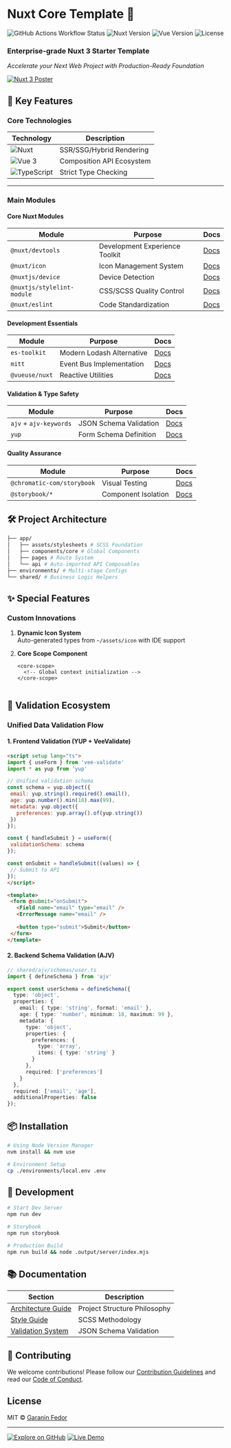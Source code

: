 # Nuxt Core Template 🚀

![GitHub Actions Workflow Status](https://img.shields.io/github/actions/workflow/status/yesfedor/nuxt-core-template/deploy.yml)
![Nuxt Version](https://img.shields.io/badge/Nuxt-3.16.2-blue?logo=nuxt)
![Vue Version](https://img.shields.io/badge/Vue-3-lightygreen?logo=vue.js)
![License](https://img.shields.io/badge/License-MIT-green)

### **Enterprise-grade Nuxt 3 Starter Template**  
*Accelerate your Next Web Project with Production-Ready Foundation*

[![Nuxt 3 Poster](https://nuxt.com/assets/design-kit/logo-green-white.svg)](https://nuxt-core-template.iny.su/)

## 🌟 Key Features

### Core Technologies
| Technology | Description | 
|------------|-------------|
| ![Nuxt](https://img.shields.io/badge/-Nuxt_3-00DC82?logo=nuxt.js&logoColor=white) | SSR/SSG/Hybrid Rendering |
| ![Vue 3](https://img.shields.io/badge/-Vue_3-4FC08D?logo=vue.js&logoColor=white) | Composition API Ecosystem |
| ![TypeScript](https://img.shields.io/badge/-TypeScript-3178C6?logo=typescript&logoColor=white) | Strict Type Checking |

---

### Main Modules

#### Core Nuxt Modules
| Module | Purpose | Docs |
|--------|---------|------|
| `@nuxt/devtools` | Development Experience Toolkit | [Docs](https://devtools.nuxtjs.org/) |
| `@nuxt/icon` | Icon Management System | [Docs](https://nuxt.com/modules/icon) |
| `@nuxtjs/device` | Device Detection | [Docs](https://github.com/nuxt-community/device-module) |
| `@nuxtjs/stylelint-module` | CSS/SCSS Quality Control | [Docs](https://github.com/nuxt-modules/stylelint) |
| `@nuxt/eslint` | Code Standardization | [Docs](https://eslint.nuxt.com/) |

#### Development Essentials
| Module | Purpose | Docs |
|--------|---------|------|
| `es-toolkit` | Modern Lodash Alternative | [Docs](https://github.com/evrimagaci/es-toolkit) |
| `mitt` | Event Bus Implementation | [Docs](https://github.com/developit/mitt) |
| `@vueuse/nuxt` | Reactive Utilities | [Docs](https://vueuse.org/) |

#### Validation & Type Safety
| Module | Purpose | Docs |
|--------|---------|------|
| `ajv` + `ajv-keywords` | JSON Schema Validation | [Docs](https://ajv.js.org/) |
| `yup` | Form Schema Definition | [Docs](https://github.com/jquense/yup) |

#### Quality Assurance
| Module | Purpose | Docs |
|--------|---------|------|
| `@chromatic-com/storybook` | Visual Testing | [Docs](https://www.chromatic.com/) |
| `@storybook/*` | Component Isolation | [Docs](https://storybook.js.org/) |

## 🛠 Project Architecture

```bash
├── app/
│   ├── assets/stylesheets # SCSS Foundation
│   ├── components/core # Global Components
│   ├── pages # Route System
│   └── api # Auto-imported API Composables
├── environments/ # Multi-stage Configs
└── shared/ # Business Logic Helpers
   ```

## ✨ Special Features

### Custom Innovations
1. **Dynamic Icon System**  
   Auto-generated types from `~/assets/icon` with IDE support

2. **Core Scope Component**
   ```vue
   <core-scope>
     <!-- Global context initialization -->
   </core-scope>


## 🔐 Validation Ecosystem

### Unified Data Validation Flow

#### 1. Frontend Validation (YUP + VeeValidate)
 ```html
<script setup lang="ts">
import { useForm } from 'vee-validate'
import * as yup from 'yup'

// Unified validation schema
const schema = yup.object({
  email: yup.string().required().email(),
  age: yup.number().min(18).max(99),
  metadata: yup.object({
    preferences: yup.array().of(yup.string())
  })
});

const { handleSubmit } = useForm({
  validationSchema: schema
});

const onSubmit = handleSubmit((values) => {
  // Submit to API
});
</script>

<template>
  <form @submit="onSubmit">
    <Field name="email" type="email" />
    <ErrorMessage name="email" />
    
    <button type="submit">Submit</button>
  </form>
</template>
 ```

#### 2. Backend Schema Validation (AJV)

```typescript
// shared/ajv/schemas/user.ts
import { defineSchema } from 'ajv'

export const userSchema = defineSchema({
  type: 'object',
  properties: {
    email: { type: 'string', format: 'email' },
    age: { type: 'number', minimum: 18, maximum: 99 },
    metadata: {
      type: 'object',
      properties: {
        preferences: {
          type: 'array',
          items: { type: 'string' }
        }
      },
      required: ['preferences']
    }
  },
  required: ['email', 'age'],
  additionalProperties: false
});
```

## 📦 Installation

```bash
# Using Node Version Manager
nvm install && nvm use

# Environment Setup
cp ./environments/local.env .env
```

## 🚀 Development

```bash
# Start Dev Server
npm run dev

# Storybook
npm run storybook

# Production Build
npm run build && node .output/server/index.mjs
```

## 📚 Documentation

| Section | Description |
|---------|-------------|
| [Architecture Guide](docs/architecture.md) | Project Structure Philosophy |
| [Style Guide](app/assets/stylesheets/README.md) | SCSS Methodology |
| [Validation System](shared/ajv) | JSON Schema Validation |

## 🤝 Contributing

We welcome contributions! Please follow our [Contribution Guidelines](CONTRIBUTING.md) and read our [Code of Conduct](CODE_OF_CONDUCT.md).

## License

MIT © [Garanin Fedor](https://yesfedor.com)

---

[![Explore on GitHub](https://img.shields.io/badge/View%20on-GitHub-181717?logo=github)](https://github.com/yesfedor/nuxt-core-template)
[![Live Demo](https://img.shields.io/badge/Live%20Demo-Online-success)](https://nuxt-core-template.iny.su/)
